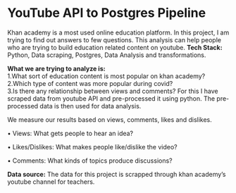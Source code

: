 # YouTube API to Postgres Pipeline
Khan academy is a most used online education platform. In this project, I am trying to find out answers to few questions. This analysis can help people who are trying to build education related content on youtube. 
**Tech Stack:** Python, Data scraping, Postgres, Data Analysis and transformations.

**What we are trying to analyze is:**</br>
1.What sort of education content is most popular on khan academy?</br>
2.Which type of content was more popular during covid?</br>
3.Is there any relationship between views and comments?
For this I have scraped data from youtube API and pre-processed it using python. The pre-processed data is then used for data analysis.

We measure our results based on views, comments, likes and dislikes.

•	Views: What gets people to hear an idea?

•	Likes/Dislikes: What makes people like/dislike the video?

•	Comments: What kinds of topics produce discussions?


**Data source:** The data for this project is scrapped through khan academy’s youtube channel for teachers.

